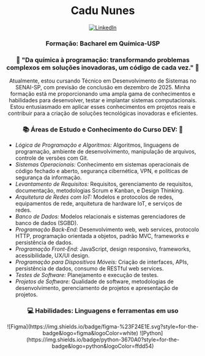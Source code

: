 <!-- Header -->
<h1 align="center">Cadu Nunes </h1>

<!-- Social icons -->
<p align="center">
  <a href="https://www.linkedin.com/in/carlosnunesteles/" target="_blank">
    <img src="https://img.shields.io/badge/-LinkedIn-0077B5?style=flat-square&logo=Linkedin&logoColor=white" alt="LinkedIn">
  </a>
  
<h3 align="center">Formação: Bacharel em Química-USP </h3>

<h3 align="center">🚀 "Da química à programação: transformando problemas complexos em soluções inovadoras, um código de cada vez." 🚀 </h3>

<!-- Introduction -->
<p align="center">
Atualmente, estou cursando Técnico em Desenvolvimento de Sistemas no SENAI-SP, com previsão de conclusão em dezembro de 2025. Minha formação está me proporcionando uma ampla gama de conhecimentos e habilidades para desenvolver, testar e implantar sistemas computacionais. Estou entusiasmado em aplicar esses conhecimentos em projetos reais e contribuir para a criação de soluções tecnológicas inovadoras e eficientes.

<!-- Languages and tools -->
<h3 align="center">📚 Áreas de Estudo e Conhecimento do Curso DEV: 🌱 </h3>
<p align="center">

- *Lógica de Programação e Algoritmos:* Algoritmos, linguagens de programação, ambiente de desenvolvimento, manipulação de arquivos, controle de versões com Git.
- *Sistemas Operacionais:* Conhecimento em sistemas operacionais de código fechado e aberto, segurança cibernética, VPN, e políticas de segurança da informação.
- *Levantamento de Requisitos:* Requisitos, gerenciamento de requisitos, documentação, metodologias Scrum e Kanban, e Design Thinking.
- *Arquitetura de Redes com IoT:* Modelos e protocolos de redes, equipamentos de rede, arquitetura de hardware IoT, e serviços de redes.
- *Banco de Dados:* Modelos relacionais e sistemas gerenciadores de banco de dados (SGBD).
- *Programação Back-End:* Desenvolvimento web, web services, protocolo HTTP, programação orientada a objetos, padrão MVC, frameworks e persistência de dados.
- *Programação Front-End:* JavaScript, design responsivo, frameworks, acessibilidade, UX/UI design.
- *Programação para Dispositivos Móveis:* Criação de interfaces, APIs, persistência de dados, consumo de RESTful web services.
- *Testes de Software:* Planejamento e execução de testes.
- *Projetos de Software:* Qualidade de software, metodologias de desenvolvimento, gerenciamento de projetos e apresentação de projetos.

<!-- Languages and tools -->
<h3 align="center">💻 Habilidades: Linguagens e ferramentas em uso </h3>
<p align="center">
  ![Figma](https://img.shields.io/badge/figma-%23F24E1E.svg?style=for-the-badge&logo=figma&logoColor=white)
  ![Python](https://img.shields.io/badge/python-3670A0?style=for-the-badge&logo=python&logoColor=ffdd54)
